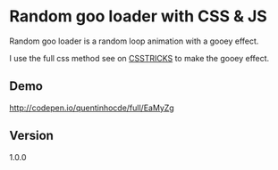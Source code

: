 # Random goo loader with CSS & JS

Random goo loader is a random loop animation with a gooey effect.

I use the full css method see on <a href="https://css-tricks.com/gooey-effect/">CSSTRICKS</a> to make the gooey effect. 

## Demo

<a href="http://codepen.io/quentinhocde/full/EaMyZg">http://codepen.io/quentinhocde/full/EaMyZg</a>

## Version

1.0.0






